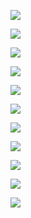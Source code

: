 <a href="https://github.com/lyfe00011/whatsapp-bot-md/wiki/Environment_Variables"><img src="https://img.shields.io/badge/env Variables-9fc?style=for-the-badge&logo=appveyor%22"/></a>

<a href="https://github.com/lyfe00011/whatsapp-bot-md/wiki/Greetings"><img src="https://img.shields.io/badge/Greetings-brightgreen?style=for-the-badge&logo=appveyor%22"/></a>

<a href="https://github.com/lyfe00011/whatsapp-bot-md/wiki/antifake"><img src="https://img.shields.io/badge/Antifake-yellow?style=for-the-badge&logo=appveyor%22"/></a>

<a href="https://github.com/lyfe00011/whatsapp-bot-md/wiki/mention_example"><img src="https://img.shields.io/badge/Mention-9cf?style=for-the-badge&logo=appveyor%22"/></a>

<a href="https://github.com/lyfe00011/whatsapp-bot-md/wiki/prefix"><img src="https://img.shields.io/badge/Prefix-red?style=for-the-badge&logo=appveyor%22"/></a>

<a href="https://github.com/lyfe00011/whatsapp-bot-md/wiki/alive"><img src="https://img.shields.io/badge/Alive-blue?style=for-the-badge&logo=appveyor%22"/></a>

<a href="https://github.com/lyfe00011/whatsapp-bot-md/wiki/sticker_pack_name"><img src="https://img.shields.io/badge/Sticker Pack-grey?style=for-the-badge&logo=appveyor%22"/></a>

<a href="https://github.com/lyfe00011/whatsapp-bot-md/wiki/plugins"><img src="https://img.shields.io/badge/Plugins-violet?style=for-the-badge&logo=appveyor%22"/></a>

<a href="https://github.com/lyfe00011/whatsapp-bot-md/wiki/vote"><img src="https://img.shields.io/badge/vote-orange?style=for-the-badge&logo=appveyor%22"/></a>

<a href="https://github.com/lyfe00011/whatsapp-bot-md/wiki/antilink"><img src="https://img.shields.io/badge/antilink-darkgreen?style=for-the-badge&logo=appveyor%22"/></a>

<a href="https://github.com/lyfe00011/whatsapp-bot-md/wiki/warn"><img src="https://img.shields.io/badge/warn-yellow?style=for-the-badge&logo=appveyor%22"/></a>